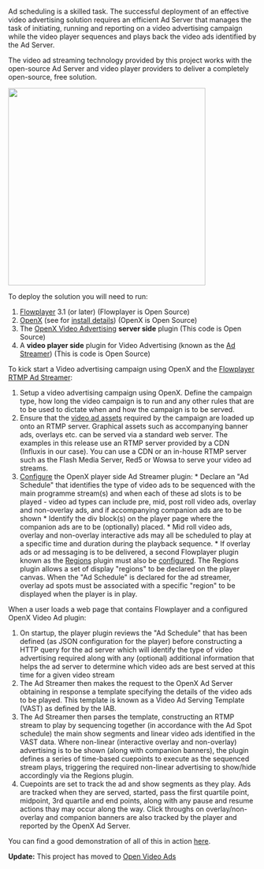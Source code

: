 Ad scheduling is a skilled task. The successful deployment of an effective video advertising solution requires an
efficient Ad Server that manages the task of initiating, running and reporting on a video advertising campaign
while the video player sequences and plays back the video ads identified by the Ad Server.

The video ad streaming technology provided by this project works with the open-source Ad Server and video player providers to deliver a completely open-source, free solution.


<img src='http://static.bouncingminds.com/images/openx-iab-vast/VideoAdsBasicBlock4.png' border='0' width='400' />

To deploy the solution you will need to run:

  1. [Flowplayer](http://www.flowplayer.org) 3.1 (or later) (Flowplayer is Open Source)
  1. [OpenX](http://www.openx.org) (see for [install details](http://code.google.com/p/openx-iab-vast/wiki/InstallingOpenXServerVideoPlugin)) (OpenX is Open Source)
  1. The [OpenX Video Advertising](http://code.google.com/p/openx-iab-vast/wiki/InstallingOpenXServerVideoPlugin) **server side** plugin (This code is Open Source)
  1. A **video player side** plugin for Video Advertising (known as the [Ad Streamer](FlowplayerOpenXRTMPStreamerConfig.md)) (This is code is Open Source)

To kick start a Video advertising campaign using OpenX and the [Flowplayer RTMP Ad Streamer](FlowplayerOpenXRTMPStreamerConfig.md):

  1. Setup a video advertising campaign using OpenX. Define the campaign type, how long the video campaign is to run and any other rules that are to be used to dictate when and how the campaign is to be served.
  1. Ensure that the [video ad assets](TestAds.md) required by the campaign are loaded up onto an RTMP server. Graphical assets such as accompanying banner ads, overlays etc. can be served via a standard web server. The examples in this release use an RTMP server provided by a CDN (Influxis in our case). You can use a CDN or an in-house RTMP server such as the Flash Media Server, Red5 or Wowsa to serve your video ad streams.
  1. [Configure](FlowplayerOpenXRTMPStreamerConfig.md) the OpenX player side Ad Streamer plugin:
    * Declare an "Ad Schedule" that identifies the type of video ads to be sequenced with the main programme stream(s) and when each of these ad slots is to be played  - video ad types can include pre, mid, post roll video ads, overlay and non-overlay ads, and if accompanying companion ads are to be shown
    * Identify the div block(s) on the player page where the companion ads are to be (optionally) placed.
    * Mid roll video ads, overlay and non-overlay interactive ads may all be scheduled to play at a specific time and duration during the playback sequence.
    * If overlay ads or ad messaging is to be delivered, a second Flowplayer plugin known as the [Regions](FlowplayerOpenXRegionsConfig.md) plugin must also be [configured](FlowplayerOpenXRegionsConfig.md). The Regions plugin allows a set of display "regions" to be declared on the player canvas. When the "Ad Schedule" is declared for the ad streamer, overlay ad spots must be associated with a specific "region" to be displayed when the player is in play.

When a user loads a web page that contains Flowplayer and a configured OpenX Video Ad plugin:

  1. On startup, the player plugin reviews the "Ad Schedule" that has been defined (as JSON configuration for the player) before constructing a HTTP query for the ad server which will identify the type of video advertising required along with any (optional) additional information that helps the ad server to determine which video ads are best served at this time for a given video stream
  1. The Ad Streamer then makes the request to the OpenX Ad Server obtaining in response a template specifying the details of the video ads to be played. This template is known as a Video Ad Serving Template (VAST) as defined by the IAB.
  1. The Ad Streamer then parses the template, constructing an RTMP stream to play by sequencing together (in accordance with the Ad Spot schedule) the main show segments and linear video ads identified in the VAST data. Where non-linear (interactive overlay and non-overlay) advertising is to be shown (along with companion banners), the plugin defines a series of time-based cuepoints to execute as the sequenced stream plays, triggering the required non-linear advertising to show/hide accordingly via the Regions plugin.
  1. Cuepoints are set to track the ad and show segments as they play. Ads are tracked when they are served, started, pass the first quartile point, midpoint, 3rd quartile and end points, along with any pause and resume actions thay may occur along the way. Click throughs on overlay/non-overlay and companion banners are also tracked by the player and reported by the OpenX Ad Server.

You can find a good demonstration of all of this in action [here](http://www.flowplayer.org/plugins/advertising/openx.html).

**Update:** This project has moved to [Open Video Ads](http://code.google.com/p/open-video-ads)